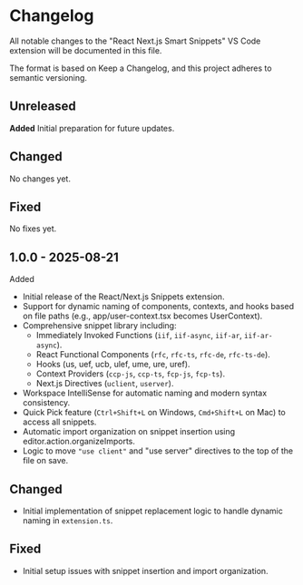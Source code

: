 # Changelog

All notable changes to the "React Next.js Smart Snippets" VS Code extension will be documented in this file.

The format is based on Keep a Changelog, and this project adheres to semantic versioning.

## Unreleased

**Added**
Initial preparation for future updates.

## Changed
No changes yet.

## Fixed
No fixes yet.

## 1.0.0 - 2025-08-21

Added





- Initial release of the React/Next.js Snippets extension.
- Support for dynamic naming of components, contexts, and hooks based on file paths (e.g., app/user-context.tsx becomes UserContext).
- Comprehensive snippet library including:
  - Immediately Invoked Functions (`iif`, `iif-async`, `iif-ar`, `iif-ar-async`).
  - React Functional Components (`rfc`, `rfc-ts`, `rfc-de`, `rfc-ts-de`).
  - Hooks (us, uef, ucb, ulef, ume, ure, uref).
  - Context Providers (`ccp-js`, `ccp-ts`, `fcp-js`, `fcp-ts`).
  - Next.js Directives (`uclient`, `userver`).
- Workspace IntelliSense for automatic naming and modern syntax consistency.
- Quick Pick feature (`Ctrl+Shift+L` on Windows, `Cmd+Shift+L` on Mac) to access all snippets.
- Automatic import organization on snippet insertion using editor.action.organizeImports.
- Logic to move `"use client"` and "use server" directives to the top of the file on save.

## Changed
- Initial implementation of snippet replacement logic to handle dynamic naming in `extension.ts`.

## Fixed
- Initial setup issues with snippet insertion and import organization.